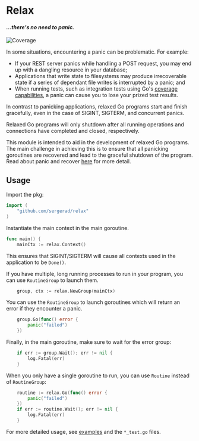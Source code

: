 # Relax
#### *...there's no need to panic.*

![Coverage](https://img.shields.io/badge/Coverage-93.3%25-brightgreen)

In some situations, encountering a panic can be problematic. For example:
* If your REST server panics while handling a POST request, you may end up with a dangling resource in your database;
* Applications that write state to filesystems may produce irrecoverable state if a series of dependant file writes is interrupted by a panic; and
* When running tests, such as integration tests using Go's [coverage capabilities](https://go.dev/testing/coverage/#panicprof), a panic can cause you to lose your prized test results.

In contrast to panicking applications, relaxed Go programs start and finish gracefully, even in the case of SIGINT, SIGTERM, and concurrent panics.

Relaxed Go programs will only shutdown after all running operations and connections have completed and closed, respectively.

This module is intended to aid in the development of relaxed Go programs. The main challenge in achieving this is to ensure that all panicking goroutines are recovered and lead to the graceful shutdown of the program. Read about panic and recover [here](https://go.dev/blog/defer-panic-and-recover) for more detail.

## Usage

Import the pkg:

```Go
import (
	"github.com/sergerad/relax"
)
```

Instantiate the main context in the main goroutine.

```Go
func main() {
	mainCtx := relax.Context()
```

This ensures that SIGINT/SIGTERM will cause all contexts used in the application to be `Done()`.

If you have multiple, long running processes to run in your program, you can use `RoutineGroup` to launch them.

```Go
	group, ctx := relax.NewGroup(mainCtx)
```

You can use the `RoutineGroup` to launch goroutines which will return an error if they encounter a panic.
```Go
	group.Go(func() error {
		panic("failed")
	})
```

Finally, in the main goroutine, make sure to wait for the error group:

```Go
	if err := group.Wait(); err != nil {
		log.Fatal(err)
	}
```

When you only have a single goroutine to run, you can use `Routine` instead of `RoutineGroup`:

```Go
	routine := relax.Go(func() error {
		panic("failed")
	})
	if err := routine.Wait(); err != nil {
		log.Fatal(err)
	}
```

For more detailed usage, see [examples](./examples/) and the `*_test.go` files.
